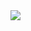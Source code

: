 <img src="https://capsule-render.vercel.app/api?type=venom&color=auto&height=300&section=header&text=capsule%20render&fontSize=90" />
